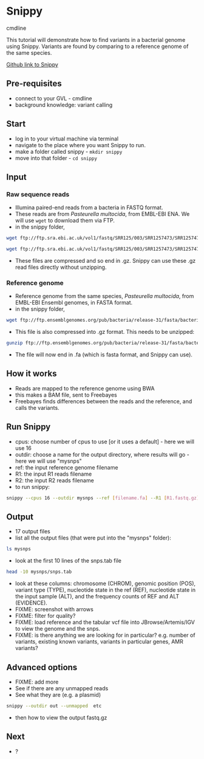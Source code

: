 # Snippy

cmdline

This tutorial will demonstrate how to find variants in a bacterial genome using Snippy. Variants are found by comparing to a reference genome of the same species.

[Github link to Snippy](https://github.com/tseemann/snippy/blob/master/README.md#snippy)

## Pre-requisites
- connect to your GVL - cmdline
- background knowledge: variant calling

## Start
- log in to your virtual machine via terminal
- navigate to the place where you want Snippy to run.
- make a folder called snippy - `mkdir snippy`
- move into that folder - `cd snippy`

## Input

### Raw sequence reads
- Illumina paired-end reads from a bacteria in FASTQ format.
- These reads are from *Pasteurella multocida*, from EMBL-EBI ENA. We will use `wget` to download them via FTP.
- in the snippy folder,
```bash
wget ftp://ftp.sra.ebi.ac.uk/vol1/fastq/SRR125/003/SRR1257473/SRR1257473_1.fastq.gz
```
```bash
wget ftp://ftp.sra.ebi.ac.uk/vol1/fastq/SRR125/003/SRR1257473/SRR1257473_2.fastq.gz
```
- These files are compressed and so end in .gz. Snippy can use these .gz read files directly without unzipping.

### Reference genome
- Reference genome from the same species, *Pasteurella multocida*, from EMBL-EBI Ensembl genomes, in FASTA format.
- in the snippy folder,
```bash
wget ftp://ftp.ensemblgenomes.org/pub/bacteria/release-31/fasta/bacteria_104_collection/pasteurella_multocida_subsp_multocida_gca_001027695/dna/Pasteurella_multocida_subsp_multocida_gca_001027695.ASM102769v1.31.dna.genome.fa.gz
```
- This file is also compressed into .gz format. This needs to be unzipped:
```bash
gunzip ftp://ftp.ensemblgenomes.org/pub/bacteria/release-31/fasta/bacteria_104_collection/pasteurella_multocida_subsp_multocida_gca_001027695/dna/Pasteurella_multocida_subsp_multocida_gca_001027695.ASM102769v1.31.dna.genome.fa.gz
```
- The file will now end in .fa (which is fasta format, and Snippy can use).

## How it works
- Reads are mapped to the reference genome using BWA
- this makes a BAM file, sent to Freebayes
- Freebayes finds differences between the reads and the reference, and calls the variants.

## Run Snippy
- cpus: choose number of cpus to use [or it uses a default] - here we will use 16
- outdir: choose a name for the output directory, where results will go - here we will use "mysnps"
- ref: the input reference genome filename
- R1: the input R1 reads filename
- R2: the input R2 reads filename
- to run snippy:
```bash
snippy --cpus 16 --outdir mysnps --ref [filename.fa] --R1 [R1.fastq.gz] --R2 [R2.fastq.gz]
```
## Output
- 17 output files
- list all the output files (that were put into the "mysnps" folder):
```bash
ls mysnps
```
- look at the first 10 lines of the snps.tab file
```bash
head -10 mysnps/snps.tab
```
- look at these columns: chromosome (CHROM), genomic position (POS), variant type (TYPE), nucleotide state in the ref (REF), nucleotide state in the input sample (ALT), and the frequency counts of REF and ALT (EVIDENCE).
- FIXME: screenshot with arrows
- FIXME: filter for quality?
- FIXME: load reference and the tabular vcf file into JBrowse/Artemis/IGV to view the genome and the snps.
- FIXME: is there anything we are looking for in particular? e.g. number of variants, existing known variants, variants in particular genes, AMR variants? 

## Advanced options
- FIXME: add more
- See if there are any unmapped reads
- See what they are (e.g. a plasmid)
```bash
snippy --outdir out --unmapped  etc
```
- then how to view the output fastq.gz

## Next

- ?
